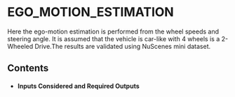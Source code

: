 # EGO_MOTION_ESTIMATION
Here the ego-motion estimation is performed from the wheel speeds and steering angle. It is assumed that the vehicle is car-like with 4 wheels is a 2-Wheeled Drive.The results are validated using NuScenes mini dataset.

## Contents

 - #### Inputs Considered and Required Outputs
